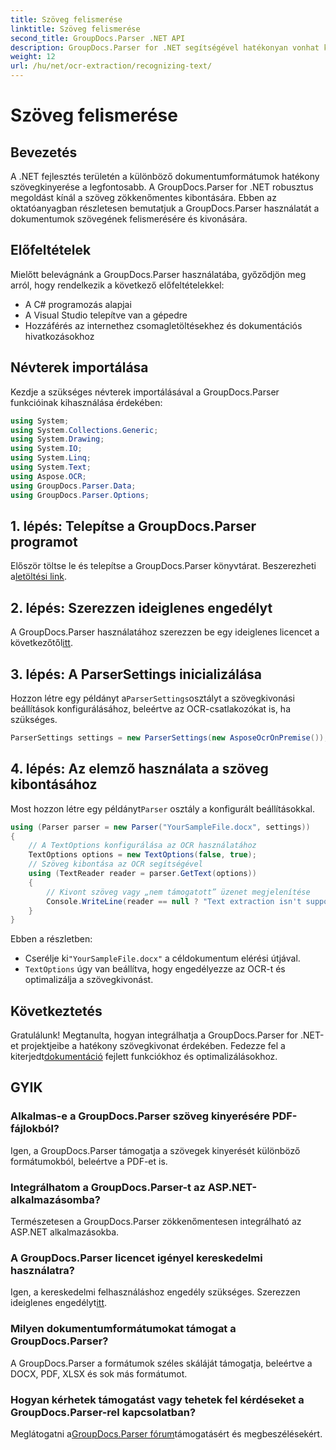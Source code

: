 ```yaml
---
title: Szöveg felismerése
linktitle: Szöveg felismerése
second_title: GroupDocs.Parser .NET API
description: GroupDocs.Parser for .NET segítségével hatékonyan vonhat ki szöveget különböző dokumentumformátumokból. Könnyű integráció és erőteljes OCR képességek.
weight: 12
url: /hu/net/ocr-extraction/recognizing-text/
---
```


# Szöveg felismerése

## Bevezetés
A .NET fejlesztés területén a különböző dokumentumformátumok hatékony szövegkinyerése a legfontosabb. A GroupDocs.Parser for .NET robusztus megoldást kínál a szöveg zökkenőmentes kibontására. Ebben az oktatóanyagban részletesen bemutatjuk a GroupDocs.Parser használatát a dokumentumok szövegének felismerésére és kivonására.
## Előfeltételek
Mielőtt belevágnánk a GroupDocs.Parser használatába, győződjön meg arról, hogy rendelkezik a következő előfeltételekkel:
- A C# programozás alapjai
- A Visual Studio telepítve van a gépedre
- Hozzáférés az internethez csomagletöltésekhez és dokumentációs hivatkozásokhoz

## Névterek importálása
Kezdje a szükséges névterek importálásával a GroupDocs.Parser funkcióinak kihasználása érdekében:
```csharp
using System;
using System.Collections.Generic;
using System.Drawing;
using System.IO;
using System.Linq;
using System.Text;
using Aspose.OCR;
using GroupDocs.Parser.Data;
using GroupDocs.Parser.Options;
```
## 1. lépés: Telepítse a GroupDocs.Parser programot
 Először töltse le és telepítse a GroupDocs.Parser könyvtárat. Beszerezheti a[letöltési link](https://releases.groupdocs.com/parser/net/).
## 2. lépés: Szerezzen ideiglenes engedélyt
 A GroupDocs.Parser használatához szerezzen be egy ideiglenes licencet a következőtől[itt](https://purchase.groupdocs.com/temporary-license/).
## 3. lépés: A ParserSettings inicializálása
 Hozzon létre egy példányt a`ParserSettings`osztályt a szövegkivonási beállítások konfigurálásához, beleértve az OCR-csatlakozókat is, ha szükséges.
```csharp
ParserSettings settings = new ParserSettings(new AsposeOcrOnPremise());
```
## 4. lépés: Az elemző használata a szöveg kibontásához
 Most hozzon létre egy példányt`Parser` osztály a konfigurált beállításokkal.
```csharp
using (Parser parser = new Parser("YourSampleFile.docx", settings))
{
    // A TextOptions konfigurálása az OCR használatához
    TextOptions options = new TextOptions(false, true);
    // Szöveg kibontása az OCR segítségével
    using (TextReader reader = parser.GetText(options))
    {
        // Kivont szöveg vagy „nem támogatott” üzenet megjelenítése
        Console.WriteLine(reader == null ? "Text extraction isn't supported" : reader.ReadToEnd());
    }
}
```
Ebben a részletben:
-  Cserélje ki`"YourSampleFile.docx"` a céldokumentum elérési útjával.
- `TextOptions` úgy van beállítva, hogy engedélyezze az OCR-t és optimalizálja a szövegkivonást.

## Következtetés
 Gratulálunk! Megtanulta, hogyan integrálhatja a GroupDocs.Parser for .NET-et projektjeibe a hatékony szövegkivonat érdekében. Fedezze fel a kiterjedt[dokumentáció](https://tutorials.groupdocs.com/parser/net/) fejlett funkciókhoz és optimalizálásokhoz.

## GYIK
### Alkalmas-e a GroupDocs.Parser szöveg kinyerésére PDF-fájlokból?
Igen, a GroupDocs.Parser támogatja a szövegek kinyerését különböző formátumokból, beleértve a PDF-et is.
### Integrálhatom a GroupDocs.Parser-t az ASP.NET-alkalmazásomba?
Természetesen a GroupDocs.Parser zökkenőmentesen integrálható az ASP.NET alkalmazásokba.
### A GroupDocs.Parser licencet igényel kereskedelmi használatra?
Igen, a kereskedelmi felhasználáshoz engedély szükséges. Szerezzen ideiglenes engedélyt[itt](https://purchase.groupdocs.com/temporary-license/).
### Milyen dokumentumformátumokat támogat a GroupDocs.Parser?
A GroupDocs.Parser a formátumok széles skáláját támogatja, beleértve a DOCX, PDF, XLSX és sok más formátumot.
### Hogyan kérhetek támogatást vagy tehetek fel kérdéseket a GroupDocs.Parser-rel kapcsolatban?
 Meglátogatni a[GroupDocs.Parser fórum](https://forum.groupdocs.com/c/parser/17)támogatásért és megbeszélésekért.